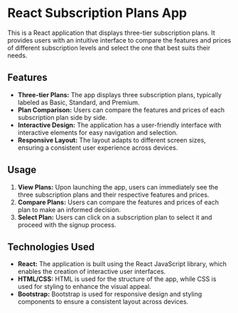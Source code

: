 # React Subscription Plans App

This is a React application that displays three-tier subscription plans. It provides users with an intuitive interface to compare the features and prices of different subscription levels and select the one that best suits their needs.

## Features

- **Three-tier Plans:** The app displays three subscription plans, typically labeled as Basic, Standard, and Premium.
- **Plan Comparison:** Users can compare the features and prices of each subscription plan side by side.
- **Interactive Design:** The application has a user-friendly interface with interactive elements for easy navigation and selection.
- **Responsive Layout:** The layout adapts to different screen sizes, ensuring a consistent user experience across devices.

## Usage

1. **View Plans:** Upon launching the app, users can immediately see the three subscription plans and their respective features and prices.
2. **Compare Plans:** Users can compare the features and prices of each plan to make an informed decision.
3. **Select Plan:** Users can click on a subscription plan to select it and proceed with the signup process.

## Technologies Used

- **React:** The application is built using the React JavaScript library, which enables the creation of interactive user interfaces.
- **HTML/CSS:** HTML is used for the structure of the app, while CSS is used for styling to enhance the visual appeal.
- **Bootstrap:** Bootstrap is used for responsive design and styling components to ensure a consistent layout across devices.
